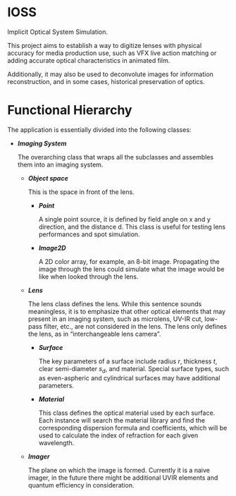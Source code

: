 # IOSS

Implicit Optical System Simulation. 

This project aims to establish a way to digitize lenses with physical accuracy for media production use, such as VFX live action matching or adding accurate optical characteristics in animated film.

Additionally, it may also be used to deconvolute images for information reconstruction, and in some cases, historical preservation of optics. 


# Functional Hierarchy 

The application is essentially divided into the following classes: 

- **_Imaging System_** 

  The overarching class that wraps all the subclasses and assembles them into an imaging system. 

  - **_Object space_** 

    This is the space in front of the lens. 

    - **_Point_** 

      A single point source, it is defined by field angle on x and y direction, and the distance d. This class is useful for testing lens performances and spot simulation. 

    - **_Image2D_** 

      A 2D color array, for example, an 8-bit image. Propagating the image through the lens could simulate what the image would be like when looked through the lens.

  - **_Lens_** 

    The lens class defines the lens. While this sentence sounds meaningless, it is to emphasize that other optical elements that may present in an imaging system, such as microlens, UV-IR cut, low-pass filter, etc., are not considered in the lens. The lens only defines the lens, as in “interchangeable lens camera”. 

    - **_Surface_**

      The key parameters of a surface include radius $r$, thickness $t$, clear semi-diameter $s_{d}$, and material. 
      Special surface types, such as even-aspheric and cylindrical surfaces may have additional parameters. 

    - **_Material_** 

      This class defines the optical material used by each surface. Each instance will search the material library and find the corresponding dispersion formula and coefficients, which will be used to calculate the index of refraction for each given wavelength. 

  - **_Imager_**

    The plane on which the image is formed. Currently it is a naive imager, in the future there might be additional UVIR elements and quantum efficiency in consideration. 
